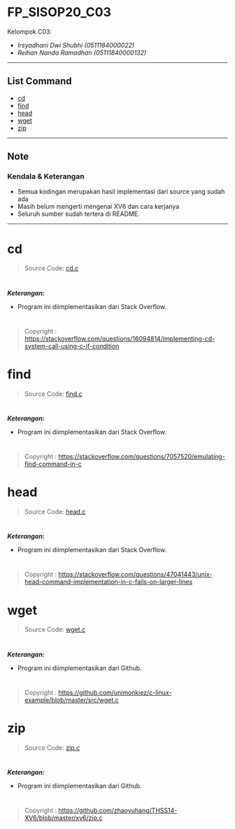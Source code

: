# FP_SISOP20_C03
Kelompok C03:
* _Irsyadhani Dwi Shubhi (0511184000022)_
* _Reihan Nanda Ramadhan (05111840000132)_

----------------------------------------------------------------
## List Command
* [cd](#cd)
* [find](#find)
* [head](#head)
* [wget](#wget)
* [zip](#zip)
----------------------------------------------------------------
## Note
### Kendala & Keterangan
* Semua kodingan merupakan hasil implementasi dari source yang sudah ada
* Masih belum mengerti mengenai XV6 dan cara kerjanya
* Seluruh sumber sudah tertera di README.
----------------------------------------------------------------
# cd
   > Source Code: [cd.c](https://github.com/irsyadhani22/FP_SISOP20_C03/blob/master/cd.c)
#
   _**Keterangan:**_
* Program ini diimplementasikan dari Stack Overflow.
#
   > Copyright : https://stackoverflow.com/questions/16094814/implementing-cd-system-call-using-c-if-condition
#

# find
   > Source Code: [find.c](https://github.com/irsyadhani22/FP_SISOP20_C03/blob/master/find.c)
#
   _**Keterangan:**_
* Program ini diimplementasikan dari Stack Overflow. 
#
   > Copyright : https://stackoverflow.com/questions/7057520/emulating-find-command-in-c
#

# head
   > Source Code: [head.c](https://github.com/irsyadhani22/FP_SISOP20_C03/blob/master/head.c)
#
   _**Keterangan:**_
* Program ini diimplementasikan dari Stack Overflow.
#
   > Copyright : https://stackoverflow.com/questions/47041443/unix-head-command-implementation-in-c-fails-on-larger-lines
#

# wget
   > Source Code: [wget.c](https://github.com/irsyadhani22/FP_SISOP20_C03/blob/master/wget.c)
#
 _**Keterangan:**_
* Program ini diimplementasikan dari Github. 
#
> Copyright : https://github.com/unimonkiez/c-linux-example/blob/master/src/wget.c
#

# zip
   > Source Code: [zip.c](https://github.com/irsyadhani22/FP_SISOP20_C03/blob/master/zip.c)
#
 _**Keterangan:**_
* Program ini diimplementasikan dari Github. 
#
> Copyright : https://github.com/zhaoyuhang/THSS14-XV6/blob/master/xv6/zip.c
